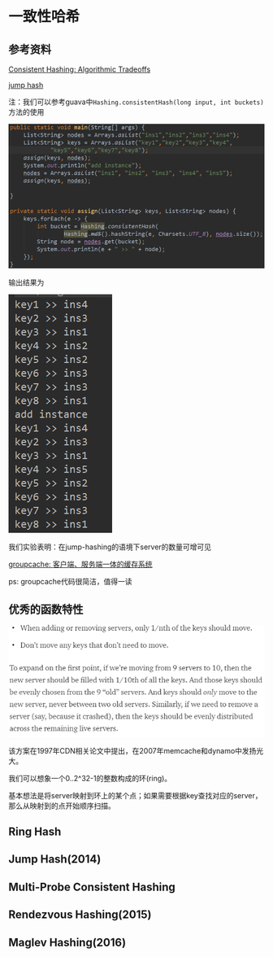 # 一致性哈希

## 参考资料
[Consistent Hashing: Algorithmic Tradeoffs](https://medium.com/@dgryski/consistent-hashing-algorithmic-tradeoffs-ef6b8e2fcae8)

[jump hash](https://github.com/chuanlei/leetcode-notes/blob/master/paper/jump-consistent-hashing.pdf)

注：我们可以参考guava中`Hashing.consistentHash(long input, int buckets)`方法的使用

![guava-consistent-hashing](https://github.com/chuanlei/leetcode-notes/blob/master/pics/guava-hashing-usage.jpg)

输出结果为

![consistent-hashing output](https://github.com/chuanlei/leetcode-notes/blob/master/pics/consistent-hashing-output.jpg)

我们实验表明：在jump-hashing的语境下server的数量可增可见

[groupcache: 客户端、服务端一体的缓存系统](https://github.com/golang/groupcache)

ps: groupcache代码很简洁，值得一读

## 优秀的函数特性
![optimal functions](https://github.com/chuanlei/leetcode-notes/blob/master/pics/optimal-functions.jpg)

该方案在1997年CDN相关论文中提出，在2007年memcache和dynamo中发扬光大。

我们可以想象一个0..2^32-1的整数构成的环(ring)。

基本想法是将server映射到环上的某个点；如果需要根据key查找对应的server，那么从映射到的点开始顺序扫描。

## Ring Hash

## Jump Hash(2014)

## Multi-Probe Consistent Hashing

## Rendezvous Hashing(2015)

## Maglev Hashing(2016)
